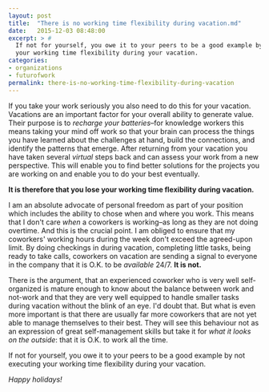 ```yaml
---
layout: post
title:  "There is no working time flexibility during vacation.md"
date:   2015-12-03 08:48:00
excerpt: > #
  If not for yourself, you owe it to your peers to be a good example by not executing 
  your working time flexibility during your vacation.
categories:
- organizations
- futurofwork
permalink: there-is-no-working-time-flexibility-during-vacation
---
```


If you take your work seriously you also need to do this for your vacation.
Vacations are an important factor for your overall ability to generate value. Their purpose 
is to *recharge your batteries*–for knowledge workers this means taking your mind off work 
so that your brain can process the things you have learned about the challenges at hand, 
build the connections, and identify the patterns that emerge. After returning from your 
vacation you have taken several *virtual* steps back and can assess your work from a new 
perspective. This will enable you to find better solutions for the projects you are working 
on and enable you to do your best eventually.

**It is therefore that you lose your working time flexibility during vacation.**

I am an absolute advocate of personal freedom as part of your position which includes the 
ability to chose when and where you work. This means that I don't care *when* a coworkers 
is working–as long as they are not doing overtime. And this is the crucial point. I am 
obliged to ensure that my coworkers' working hours during the week don't exceed the 
agreed-upon limit. By doing checkings in during vacation, completing little tasks, being 
ready to take calls, coworkers on vacation are sending a signal to everyone in the company 
that it is O.K. to be *available* 24/7. **It is not.**

There is the argument, that an experienced coworker who is very well self-organized is 
mature enough to know about the balance between work and not-work and that they are very 
well equipped to handle smaller tasks during vacation without the blink of an eye. I'd 
doubt that. But what is even more important is that there are usually far more coworkers 
that are not yet able to manage themselves to their best. They will see this behaviour not 
as an expression of great self-management skills but take it for *what it looks on the 
outside*: that it is O.K. to work all the time. 

If not for yourself, you owe it to your peers to be a good example by not executing your 
working time flexibility during your vacation.

*Happy holidays!*

